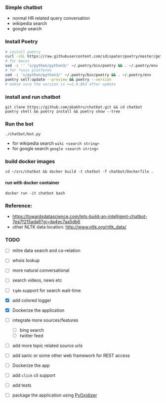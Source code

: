 ### Simple chatbot 

- normal HR related query conversation
- wikipedia search
- google search

### Install Poetry
```.bash
# install poetry
curl -sSL https://raw.githubusercontent.com/sdispater/poetry/master/get-poetry.py | python;
# for macos
sed -i '' 's/python/python3/' ~/.poetry/bin/poetry && . ~/.poetry/env
# for *unix platforms
sed -i 's/python/python3/' ~/.poetry/bin/poetry && . ~/.poetry/env
poetry self:update --preview && poetry --version
# makse sure the version is >=1.0.0b3 after update 
```

### install and run chatbot
```.env
git clone https://github.com/abakhru/chatbot.git && cd chatbot
poetry shell && poetry install && poetry show --tree
```

### Run the bot
```
./chatbot/bot.py
```
- for wikipedia search `wiki <search string>`
- for google search `google <search string>`

### build docker images
```
cd ~/src/chatbot && docker build -t chatbot -f chatbot/Dockerfile .
```

#### run with docker container
```
docker run -it chatbot bash
```
### Reference:
- https://towardsdatascience.com/lets-build-an-intelligent-chatbot-7ea7f215ada6?gi=da4ec7aa5db6
- other NLTK data location: http://www.nltk.org/nltk_data/


### TODO
- [ ] mitre data search and co-relation
- [ ] whois lookup
- [ ] more natural conversational
- [ ] search videos, news etc
- [ ] `tqdm` support for search wait-time
- [x] add colored logger
- [x] Dockerize the application
- [ ] integrate more sources/features
  - [ ] bing search
  - [ ] twitter feed
- [ ] add more topic related source urls
- [ ] add sanic or some other web framework for REST access
- [ ] Dockerize the app
- [ ] add `click` cli support
- [ ] add tests
- [ ] package the application using [PyOxidizer](https://github.com/indygreg/PyOxidizer)

